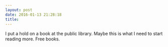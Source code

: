 ```yaml
---
layout: post
date: 2016-01-13 21:28:18
title: 
---
```

I put a hold on a book at the public library. Maybe this is what I need to start reading more. Free books. 